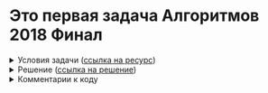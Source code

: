 <h1 text-align="center">Это первая задача Алгоритмов 2018 Финал</h1>

<details>
    <summary>Условия задачи (<a href="https://contest.yandex.ru/algorithm2018/contest/8254/problems/?success=129248266#23/2018_05_20/Z7QiHJ33Bv">ссылка на ресурс</a>)</summary>
<div>В этот жаркий Санкт-Петербургский полдень стажёр Яндекса Аркадий сидел в офисе и вносил последние правки в свою дипломную работу. После нескольких часов тяжких трудов он решил развеяться и прогуляться до торгового автомата на первом этаже, чтобы купить бутылку своего любимого напитка Квас-Класс.

Стоит отметить, что в офисе установлен довольно необычный торговый автомат. Он принимает только монеты достоинством один рубль и купюры достоинством один миллион рублей, и при этом продаёт только бутылки напитка Квас-Класс ценой r рублей за штуку. Изначально у Аркадия есть b банкнот достоинством миллион рублей и c монет по одному рублю. В автомате изначально находятся d рублёвых монет, которыми он может давать сдачу. Процесс покупки одной бутылки напитка устроен следующим образом.
    
 Аркадий вставляет в автомат x банкнот и y монет, то есть общая загруженная сумма составляет z = 106 ⋅ x + y.
    Затем он нажимает на кнопку совершения покупки. Если z оказывается меньше r, то автомат просит внести ещё денег.
    Если z больше либо равно r, то автомат пытается выдать Аркадию сдачу. Поскольку автомат может выдавать сдачу только монетами, то количество находящихся в нём монет в один рубль (при этом не учитываются монеты, вставленные для совершения именно этой покупки) должно быть не менее z - r. Если монет для выдачи сдачи недостаточно, то покупка не состоится.
    Если z ≥ r и в автомате достаточно монет для того, чтобы выдать Аркадию сдачу (или сдача вообще не требуется, то есть z = r), происходит покупка. Автомат забирает себе x банкнот и y монет (которые могут быть использованы для выдачи сдачи при следующих покупках), после чего возвращает Аркадию z - r монет и выдаёт бутылку желанного напитка.

Хотя Аркадий пришёл купить только одну бутылку, он всё же программист, так что ему интересно, какое максимально количество бутылок он смог бы приобрести, если бы действовал оптимально? Можете считать, что в автомат загружено заведомо достаточное количество бутылок напитка Квас-Класс (что, к сожалению, далеко не всегда выполнено в реальной жизни).
Формат ввода

В первой строке входных данных записаны два целых числа b и c (0 ≤ b, c ≤ 10^9) — количество банкнот достоинством в один миллион рублей и количество монет в один рубль в распоряжении Аркадия.

Во второй строке записаны два целых числа r и d (1 ≤ r ≤ 10^9, 0 ≤ d ≤ 10^9) — цена одной бутылки напитка Квас-Класс и количество монет в торговом автомате до покупок Аркадия. Обратите внимание, что количество купюр внутри автомата значения не имеет.
Формат вывода

Выведите одно целое число равное максимальному количеству бутылок напитка Квас-Класс, которые Аркадий сможет купить если будет действовать оптимально.
</div>

</details>

<details>
    <summary>Решение (<a href="https://codeforces.com/blog/entry/59730">ссылка на решение</a>)</summary>
    <div>Автор идеи и разработчик: GlebsHP.

Заметим, что в любом случае Аркадий не может потратить больше денег, чем у него есть, поэтому количество купленных бутылок не превзойдёт . Однако, может так получится, что Аркадию придётся купить меньше бутылок, если в какой-то момент у Аркадия не будет хватать мелочи на покупку без сдачи, а нужно количество сдачи в автомате не будет.

Заметим, что суммарное количество мелочи в обороте не меняется и составляет c + d. При этом, если c + d ≥ 999 999, то либо у Аркадия всегда найдётся мелочь, чтобы купить очередную бутылку, либо автомат сможет дать сдачу, если платить только с помощью банкнот. В этом случае ответ равен z.

Если же c + d < 999 999, то может быть, что у Аркадия хватает мелочи для совершения покупки без сдачи, может быть, что в автомате достаточно сдачи для покупки банкнотами, но не может быть одновременно выполнено и то и другое, а значит, действия Аркадия определяются однозначно. В этом случае можно было бы промоделировать его действия, однако, их может оказаться слишком много.

Обозначим через ai количество монет у Аркадия после первых i действий (то есть a0 = c). Заметим, что если ai = aj, то ai + 1 = aj + 1 (действительно, следующее действие однозначно определяется величиной ai), а значит последовательность зацикливается и повторяется. Будем моделировать действия Аркадия по покупке бутылок напитка Квас-Класс, до тех пор пока какое-то из значений ai не повторится, либо не возникнет ситуация, когда Аркадий не может совершить следующую покупку. В случае повторения значения ai в качестве ответа выведем величину z, в противном случае номер итерации, на котором не получилось совершить очередную покупку.
</div>    
</details>


<details>
    <summary>Комментарии к коду</summary>
    <div>Решение не проходит 10 тест</div>
</details>